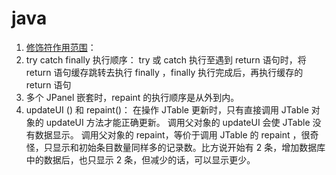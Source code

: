 # java

1. [修饰符作用范围](../Java/modifier.md)：
2. try catch finally 执行顺序：
   try 或 catch 执行至遇到 return 语句时，将 return 语句缓存跳转去执行 finally ，finally 执行完成后，再执行缓存的 return 语句
3. 多个 JPanel 嵌套时，repaint 的执行顺序是从外到内。
4. updateUI () 和 repaint()：
   在操作 JTable 更新时，只有直接调用 JTable 对象的 updateUI 方法才能正确更新。 调用父对象的 updateUI 会使 JTable 没有数据显示。
   调用父对象的 repaint，等价于调用 JTable 的 repaint ，很奇怪，只显示和初始条目数量同样多的记录数。比方说开始有 2 条，增加数据库中的数据后，也只显示 2 条，但减少的话，可以显示更少。